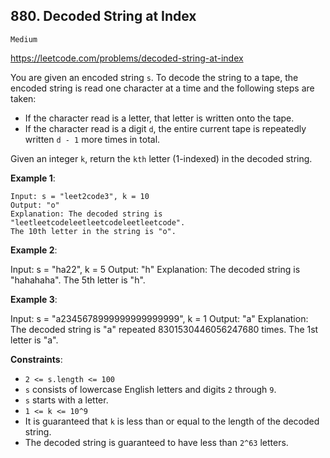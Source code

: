 ## 880. Decoded String at Index
`Medium`

https://leetcode.com/problems/decoded-string-at-index

You are given an encoded string `s`. To decode the string to a tape, the encoded string is read one character at a time and the following steps are taken:

* If the character read is a letter, that letter is written onto the tape.
* If the character read is a digit `d`, the entire current tape is repeatedly written `d - 1` more times in total.

Given an integer `k`, return the `kth` letter (1-indexed) in the decoded string.

**Example 1**:
```
Input: s = "leet2code3", k = 10
Output: "o"
Explanation: The decoded string is "leetleetcodeleetleetcodeleetleetcode".
The 10th letter in the string is "o".
```

**Example 2**:

Input: s = "ha22", k = 5
Output: "h"
Explanation: The decoded string is "hahahaha".
The 5th letter is "h".

**Example 3**:

Input: s = "a2345678999999999999999", k = 1
Output: "a"
Explanation: The decoded string is "a" repeated 8301530446056247680 times.
The 1st letter is "a".
 

**Constraints**:

* `2 <= s.length <= 100`
* `s` consists of lowercase English letters and digits `2` through `9`.
* `s` starts with a letter.
* `1 <= k <= 10^9`
* It is guaranteed that `k` is less than or equal to the length of the decoded string.
* The decoded string is guaranteed to have less than `2^63` letters.